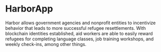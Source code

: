 HarborApp
=========
Harbor allows government agencies and nonprofit entities to incentivize behavior that leads to more successful refugee resettlements. With blockchain identities established, aid workers are able to easily reward refugees for completing language classes, job training workshops, and weekly check-ins, among other things. 
